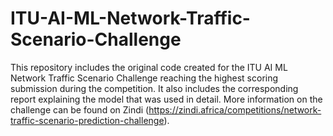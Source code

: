 # ITU-AI-ML-Network-Traffic-Scenario-Challenge
This repository includes the original code created for the ITU AI ML Network Traffic Scenario Challenge reaching the highest scoring submission during the competition. It also includes the corresponding report explaining the model that was used in detail. More information on the challenge can be found on Zindi (https://zindi.africa/competitions/network-traffic-scenario-prediction-challenge). 
